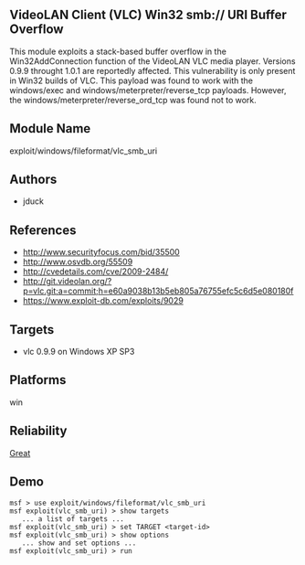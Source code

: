 ## VideoLAN Client (VLC) Win32 smb:// URI Buffer Overflow

This module exploits a stack-based buffer overflow in the 
Win32AddConnection function of the VideoLAN VLC media 
player. Versions 0.9.9 throught 1.0.1 are reportedly 
affected. This vulnerability is only present in Win32 builds 
of VLC. This payload was found to work with the windows/exec 
and windows/meterpreter/reverse_tcp payloads. However, the 
windows/meterpreter/reverse_ord_tcp was found not to work.


## Module Name
exploit/windows/fileformat/vlc_smb_uri

## Authors
* jduck


## References
* http://www.securityfocus.com/bid/35500
* http://www.osvdb.org/55509
* http://cvedetails.com/cve/2009-2484/
* http://git.videolan.org/?p=vlc.git;a=commit;h=e60a9038b13b5eb805a76755efc5c6d5e080180f
* https://www.exploit-db.com/exploits/9029



## Targets
* vlc 0.9.9 on Windows XP SP3


## Platforms
win

## Reliability
[Great](https://github.com/rapid7/metasploit-framework/wiki/Exploit-Ranking)

## Demo

```
msf > use exploit/windows/fileformat/vlc_smb_uri
msf exploit(vlc_smb_uri) > show targets
   ... a list of targets ...
msf exploit(vlc_smb_uri) > set TARGET <target-id>
msf exploit(vlc_smb_uri) > show options
   ... show and set options ...
msf exploit(vlc_smb_uri) > run
```
    
    